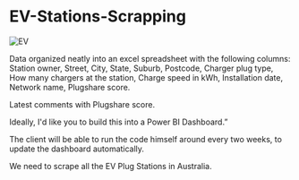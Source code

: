 # EV-Stations-Scrapping

![EV](https://github.com/mukarramdaniel/EV-Stations-Scrapping/assets/148665151/ce11bc6b-4691-44ea-9a67-b4d15f9c50d5)


Data organized neatly into an excel spreadsheet with the following columns:
Station owner,
Street,
City,
State,
Suburb,
Postcode,
Charger plug type,
How many chargers at the station,
Charge speed in kWh,
Installation date,
Network name,
Plugshare score.

Latest comments with Plugshare score.

Ideally, I'd like you to build this into a Power BI Dashboard.”



The client will be able to run the code himself around every two weeks, to update the dashboard automatically.

We need to scrape all the EV Plug Stations in Australia.
